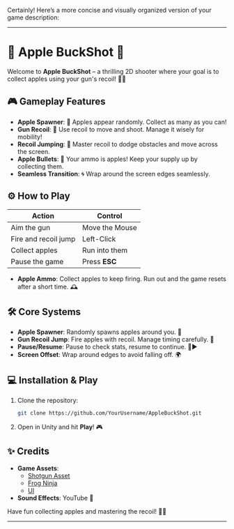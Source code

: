 Certainly! Here’s a more concise and visually organized version of your game description:

---

# 🍏 **Apple BuckShot** 🍏

Welcome to **Apple BuckShot** – a thrilling 2D shooter where your goal is to collect apples using your gun's recoil! 🎯🍎

## 🎮 **Gameplay Features**
- **Apple Spawner**: 🍏 Apples appear randomly. Collect as many as you can!
- **Gun Recoil**: 🔫 Use recoil to move and shoot. Manage it wisely for mobility!
- **Recoil Jumping**: 🚀 Master recoil to dodge obstacles and move across the screen.
- **Apple Bullets**: 🍏 Your ammo is apples! Keep your supply up by collecting them.
- **Seamless Transition**: 🌀 Wrap around the screen edges seamlessly.

## ⚙️ **How to Play**
| **Action**           | **Control**              |
|----------------------|--------------------------|
| Aim the gun          | Move the Mouse           |
| Fire and recoil jump | Left-Click               |
| Collect apples       | Run into them            |
| Pause the game       | Press **ESC**            |

- **Apple Ammo**: Collect apples to keep firing. Run out and the game resets after a short time. 🕰️

## 🛠️ **Core Systems**
- **Apple Spawner**: Randomly spawns apples around you. 🍏
- **Gun Recoil Jump**: Fire apples with recoil. Manage timing carefully. 🔫
- **Pause/Resume**: Pause to check stats, resume to continue. 🛑▶️
- **Screen Offset**: Wrap around edges to avoid falling off. 🌍

## 💻 **Installation & Play**
1. Clone the repository:
   ```bash
   git clone https://github.com/YourUsername/AppleBuckShot.git
   ```
2. Open in Unity and hit **Play**! 🎮

## ✨ **Credits**
- **Game Assets**: 
    - [Shotgun Asset](arcadeisland.itch.io/guns-asset-pack-v1)
    - [Frog Ninja](pixelfrog-assets.itch.io/pixel-adventure-1)
    - [UI](npkuu.itch.io/pixelgui)
- **Sound Effects**: YouTube 🎥

Have fun collecting apples and mastering the recoil! 🍏🔫

---